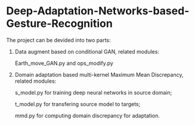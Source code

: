 # Deep-Adaptation-Networks-based-Gesture-Recognition
The project can be devided into two parts:
1) Data augment based on conditional GAN, related modules: 

   Earth_move_GAN.py and ops_modify.py
2) Domain adaptation based multi-kernel Maximum Mean Discrepancy, related modules: 

   s_model.py for training deep neural networks in source domain;
   
   t_model.py for transfering source model to targets;
   
   mmd.py for computing domain discrepancy for adaptation.
